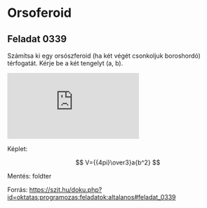# Orsoferoid

## Feladat 0339
Számítsa ki egy orsószferoid (ha két végét csonkoljuk boroshordó) térfogatát. Kérje be a két tengelyt (a, b).

![orsoferoid](https://szit.hu/lib/exe/fetch.php?w=100&tok=b438d5&media=https%3A%2F%2Fupload.wikimedia.org%2Fwikipedia%2Fcommons%2F8%2F88%2FProlateSpheroid.png)

Képlet:

$$ V={{4pi}\over3}a{b^2} $$

Mentés: foldter

Forrás: https://szit.hu/doku.php?id=oktatas:programozas:feladatok:altalanos#feladat_0339